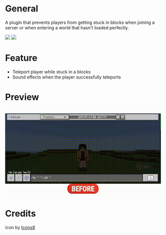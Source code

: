 # General
A plugin that prevents players from getting stuck in blocks when joining a server or when entering a world that hasn't loaded perfectly.

[![](https://poggit.pmmp.io/shield.state/AntiStuck)](https://poggit.pmmp.io/p/AntiStuck)
<a href="https://poggit.pmmp.io/p/AntiStuck"><img src="https://poggit.pmmp.io/shield.state/AntiStuck"></a>

# Feature
- Teleport player while stuck in a blocks
- Sound effects when the player successfully teleports

# Preview
<img align="center" src="./assets/preview.gif">

# Credits
icon by <a target="_blank" href="https://icons8.com">Icons8</a>
